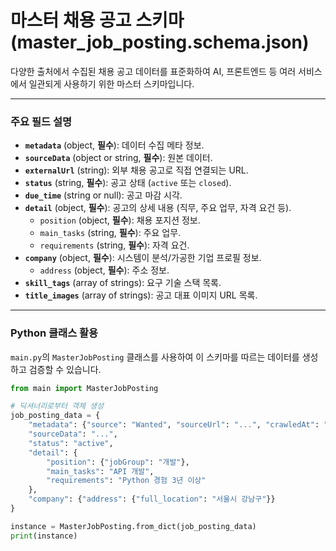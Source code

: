 # 마스터 채용 공고 스키마 (master_job_posting.schema.json)

다양한 출처에서 수집된 채용 공고 데이터를 표준화하여 AI, 프론트엔드 등 여러 서비스에서 일관되게 사용하기 위한 마스터 스키마입니다.

---

### 주요 필드 설명

- **`metadata`** (object, **필수**): 데이터 수집 메타 정보.
- **`sourceData`** (object or string, **필수**): 원본 데이터.
- **`externalUrl`** (string): 외부 채용 공고로 직접 연결되는 URL.
- **`status`** (string, **필수**): 공고 상태 (`active` 또는 `closed`).
- **`due_time`** (string or null): 공고 마감 시각.
- **`detail`** (object, **필수**): 공고의 상세 내용 (직무, 주요 업무, 자격 요건 등).
  - `position` (object, **필수**): 채용 포지션 정보.
  - `main_tasks` (string, **필수**): 주요 업무.
  - `requirements` (string, **필수**): 자격 요건.
- **`company`** (object, **필수**): 시스템이 분석/가공한 기업 프로필 정보.
  - `address` (object, **필수**): 주소 정보.
- **`skill_tags`** (array of strings): 요구 기술 스택 목록.
- **`title_images`** (array of strings): 공고 대표 이미지 URL 목록.

---

### Python 클래스 활용

`main.py`의 `MasterJobPosting` 클래스를 사용하여 이 스키마를 따르는 데이터를 생성하고 검증할 수 있습니다.

```python
from main import MasterJobPosting

# 딕셔너리로부터 객체 생성
job_posting_data = {
    "metadata": {"source": "Wanted", "sourceUrl": "...", "crawledAt": "..."},
    "sourceData": "...",
    "status": "active",
    "detail": {
        "position": {"jobGroup": "개발"},
        "main_tasks": "API 개발",
        "requirements": "Python 경험 3년 이상"
    },
    "company": {"address": {"full_location": "서울시 강남구"}}
}

instance = MasterJobPosting.from_dict(job_posting_data)
print(instance)
```